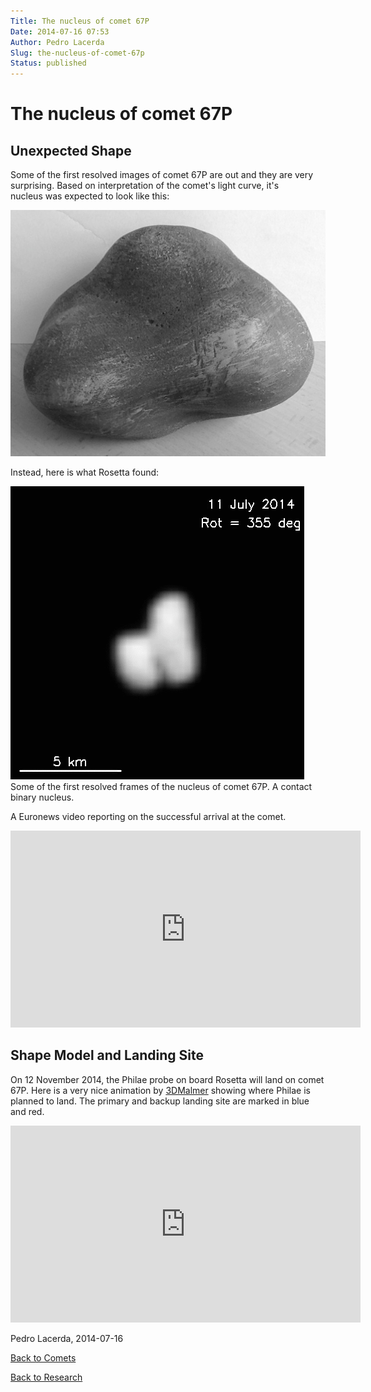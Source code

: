 ```yaml
---
Title: The nucleus of comet 67P
Date: 2014-07-16 07:53
Author: Pedro Lacerda
Slug: the-nucleus-of-comet-67p
Status: published
---
```


# The nucleus of comet 67P

## Unexpected Shape

Some of the first resolved images of comet 67P are out and they are very surprising. Based on interpretation of the comet's light curve, it's nucleus was expected to look like this:

![20140711-67P-expectation](figs/2014/07/20140711-67p-expectation.jpg?w=540)

Instead, here is what Rosetta found:

![Comet 67P](figs/2013/12/20140711-67p-rosetta-assemblage-1450.gif?w=470 "Some of the first resolved frames of the nucleus of comet 67P. A contact binary nucleus.") Some of the first resolved frames of the nucleus of comet 67P. A contact binary nucleus.

A Euronews video reporting on the successful arrival at the comet.

<iframe width="560" height="315" src="https://www.youtube.com/embed/LND4yvDm75E?si=X0q63Kk3oHOMb1Y9" title="YouTube video player" frameborder="0" allow="accelerometer; autoplay; clipboard-write; encrypted-media; gyroscope; picture-in-picture; web-share" allowfullscreen></iframe>

## Shape Model and Landing Site

On 12 November 2014, the Philae probe on board Rosetta will land on comet 67P. Here is a very nice animation by [3DMalmer](https://www.youtube.com/channel/UCf7G99NAZktnI__wHTD9k7A) showing where Philae is planned to land. The primary and backup landing site are marked in blue and red.

<iframe width="560" height="315" src="https://www.youtube.com/embed/epp02ydrMbk?si=PM6qtCCETSGgP1CM" title="YouTube video player" frameborder="0" allow="accelerometer; autoplay; clipboard-write; encrypted-media; gyroscope; picture-in-picture; web-share" allowfullscreen></iframe>

Pedro Lacerda, 2014-07-16

[Back to Comets](comets)

[Back to Research](research)
